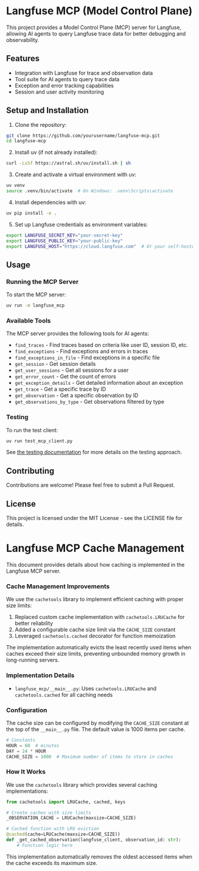 # Langfuse MCP (Model Control Plane)

This project provides a Model Control Plane (MCP) server for Langfuse, allowing AI agents to query Langfuse trace data for better debugging and observability.

## Features

- Integration with Langfuse for trace and observation data
- Tool suite for AI agents to query trace data
- Exception and error tracking capabilities
- Session and user activity monitoring

## Setup and Installation

1. Clone the repository:
```bash
git clone https://github.com/yourusername/langfuse-mcp.git
cd langfuse-mcp
```

2. Install uv (if not already installed):
```bash
curl -LsSf https://astral.sh/uv/install.sh | sh
```

3. Create and activate a virtual environment with uv:
```bash
uv venv
source .venv/bin/activate  # On Windows: .venv\Scripts\activate
```

4. Install dependencies with uv:
```bash
uv pip install -e .
```

5. Set up Langfuse credentials as environment variables:
```bash
export LANGFUSE_SECRET_KEY="your-secret-key"
export LANGFUSE_PUBLIC_KEY="your-public-key"
export LANGFUSE_HOST="https://cloud.langfuse.com"  # Or your self-hosted URL
```

## Usage

### Running the MCP Server

To start the MCP server:

```bash
uv run -m langfuse_mcp
```

### Available Tools

The MCP server provides the following tools for AI agents:

- `find_traces` - Find traces based on criteria like user ID, session ID, etc.
- `find_exceptions` - Find exceptions and errors in traces
- `find_exceptions_in_file` - Find exceptions in a specific file
- `get_session` - Get session details
- `get_user_sessions` - Get all sessions for a user
- `get_error_count` - Get the count of errors
- `get_exception_details` - Get detailed information about an exception
- `get_trace` - Get a specific trace by ID
- `get_observation` - Get a specific observation by ID
- `get_observations_by_type` - Get observations filtered by type

### Testing

To run the test client:

```bash
uv run test_mcp_client.py
```

See [the testing documentation](langfuse_mcp/tests/README.md) for more details on the testing approach.

## Contributing

Contributions are welcome! Please feel free to submit a Pull Request.

## License

This project is licensed under the MIT License - see the LICENSE file for details.

# Langfuse MCP Cache Management

This document provides details about how caching is implemented in the Langfuse MCP server.

### Cache Management Improvements

We use the `cachetools` library to implement efficient caching with proper size limits:

1. Replaced custom cache implementation with `cachetools.LRUCache` for better reliability
2. Added a configurable cache size limit via the `CACHE_SIZE` constant
3. Leveraged `cachetools.cached` decorator for function memoization

The implementation automatically evicts the least recently used items when caches exceed their size limits, preventing unbounded memory growth in long-running servers.

### Implementation Details

- `langfuse_mcp/__main__.py`: Uses `cachetools.LRUCache` and `cachetools.cached` for all caching needs

### Configuration

The cache size can be configured by modifying the `CACHE_SIZE` constant at the top of the `__main__.py` file. The default value is 1000 items per cache.

```python
# Constants
HOUR = 60  # minutes
DAY = 24 * HOUR
CACHE_SIZE = 1000  # Maximum number of items to store in caches
```

### How It Works

We use the `cachetools` library which provides several caching implementations:

```python
from cachetools import LRUCache, cached, keys

# Create caches with size limits
_OBSERVATION_CACHE = LRUCache(maxsize=CACHE_SIZE)

# Cached function with LRU eviction
@cached(cache=LRUCache(maxsize=CACHE_SIZE))
def _get_cached_observation(langfuse_client, observation_id: str):
    # Function logic here
```

This implementation automatically removes the oldest accessed items when the cache exceeds its maximum size.
